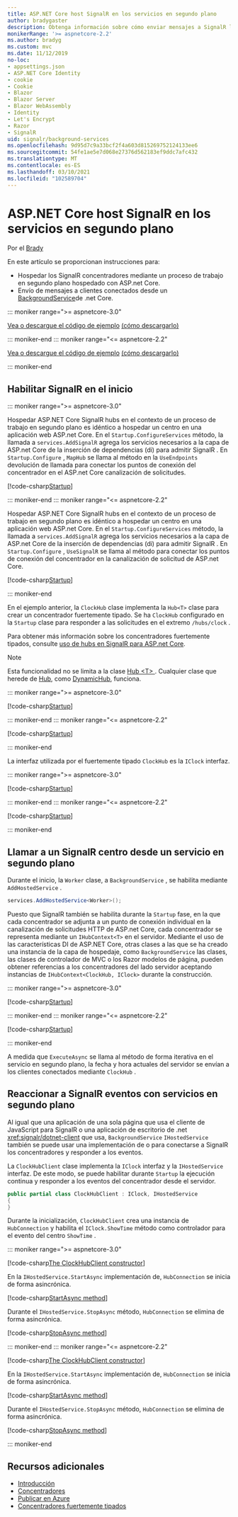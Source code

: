 ```yaml
---
title: ASP.NET Core host SignalR en los servicios en segundo plano
author: bradygaster
description: Obtenga información sobre cómo enviar mensajes a SignalR los clientes desde clases BackgroundService de .net Core.
monikerRange: '>= aspnetcore-2.2'
ms.author: bradyg
ms.custom: mvc
ms.date: 11/12/2019
no-loc:
- appsettings.json
- ASP.NET Core Identity
- cookie
- Cookie
- Blazor
- Blazor Server
- Blazor WebAssembly
- Identity
- Let's Encrypt
- Razor
- SignalR
uid: signalr/background-services
ms.openlocfilehash: 9d95d7c9a33bcf2f4a603d815269752124133ee6
ms.sourcegitcommit: 54fe1ae5e7d068e27376d562183ef9ddc7afc432
ms.translationtype: MT
ms.contentlocale: es-ES
ms.lasthandoff: 03/10/2021
ms.locfileid: "102589704"
---
```

# <a name="host-aspnet-core-signalr-in-background-services"></a>ASP.NET Core host SignalR en los servicios en segundo plano

Por el [Brady](https://twitter.com/bradygaster)

En este artículo se proporcionan instrucciones para:

* Hospedar los SignalR concentradores mediante un proceso de trabajo en segundo plano hospedado con ASP.net Core.
* Envío de mensajes a clientes conectados desde un [BackgroundService](xref:Microsoft.Extensions.Hosting.BackgroundService)de .net Core.

::: moniker range=">= aspnetcore-3.0"

[Vea o descargue el código de ejemplo](https://github.com/dotnet/AspNetCore.Docs/tree/main/aspnetcore/signalr/background-service/samples/3.x) [(cómo descargarlo)](xref:index#how-to-download-a-sample)

::: moniker-end
::: moniker range="<= aspnetcore-2.2"

[Vea o descargue el código de ejemplo](https://github.com/dotnet/AspNetCore.Docs/tree/main/aspnetcore/signalr/background-service/samples/2.2) [(cómo descargarlo)](xref:index#how-to-download-a-sample)

::: moniker-end

## <a name="enable-signalr-in-startup"></a>Habilitar SignalR en el inicio

::: moniker range=">= aspnetcore-3.0"

Hospedar ASP.NET Core SignalR hubs en el contexto de un proceso de trabajo en segundo plano es idéntico a hospedar un centro en una aplicación web ASP.net Core. En el `Startup.ConfigureServices` método, la llamada a `services.AddSignalR` agrega los servicios necesarios a la capa de ASP.net Core de la inserción de dependencias (di) para admitir SignalR . En `Startup.Configure` , `MapHub` se llama al método en la `UseEndpoints` devolución de llamada para conectar los puntos de conexión del concentrador en el ASP.net Core canalización de solicitudes.

[!code-csharp[Startup](background-service/samples/3.x/Server/Startup.cs?name=Startup)]

::: moniker-end
::: moniker range="<= aspnetcore-2.2"

Hospedar ASP.NET Core SignalR hubs en el contexto de un proceso de trabajo en segundo plano es idéntico a hospedar un centro en una aplicación web ASP.net Core. En el `Startup.ConfigureServices` método, la llamada a `services.AddSignalR` agrega los servicios necesarios a la capa de ASP.net Core de la inserción de dependencias (di) para admitir SignalR . En `Startup.Configure` , `UseSignalR` se llama al método para conectar los puntos de conexión del concentrador en la canalización de solicitud de ASP.net Core.

[!code-csharp[Startup](background-service/samples/2.2/Server/Startup.cs?name=Startup)]

::: moniker-end

En el ejemplo anterior, la `ClockHub` clase implementa la `Hub<T>` clase para crear un concentrador fuertemente tipado. Se ha `ClockHub` configurado en la `Startup` clase para responder a las solicitudes en el extremo `/hubs/clock` .

Para obtener más información sobre los concentradores fuertemente tipados, consulte [uso de hubs en SignalR para ASP.net Core](xref:signalr/hubs#strongly-typed-hubs).

> [!NOTE]
> Esta funcionalidad no se limita a la clase [Hub \<T> ](xref:Microsoft.AspNetCore.SignalR.Hub`1) . Cualquier clase que herede de [Hub](xref:Microsoft.AspNetCore.SignalR.Hub), como [DynamicHub](xref:Microsoft.AspNetCore.SignalR.DynamicHub), funciona.

::: moniker range=">= aspnetcore-3.0"

[!code-csharp[Startup](background-service/samples/3.x/Server/ClockHub.cs?name=ClockHub)]

::: moniker-end
::: moniker range="<= aspnetcore-2.2"

[!code-csharp[Startup](background-service/samples/2.2/Server/ClockHub.cs?name=ClockHub)]

::: moniker-end

La interfaz utilizada por el fuertemente tipado `ClockHub` es la `IClock` interfaz.

::: moniker range=">= aspnetcore-3.0"

[!code-csharp[Startup](background-service/samples/3.x/HubServiceInterfaces/IClock.cs?name=IClock)]

::: moniker-end
::: moniker range="<= aspnetcore-2.2"

[!code-csharp[Startup](background-service/samples/2.2/HubServiceInterfaces/IClock.cs?name=IClock)]

::: moniker-end

## <a name="call-a-signalr-hub-from-a-background-service"></a>Llamar a un SignalR centro desde un servicio en segundo plano

Durante el inicio, la `Worker` clase, a `BackgroundService` , se habilita mediante `AddHostedService` .

```csharp
services.AddHostedService<Worker>();
```

Puesto que SignalR también se habilita durante la `Startup` fase, en la que cada concentrador se adjunta a un punto de conexión individual en la canalización de solicitudes HTTP de ASP.net Core, cada concentrador se representa mediante un `IHubContext<T>` en el servidor. Mediante el uso de las características DI de ASP.NET Core, otras clases a las que se ha creado una instancia de la capa de hospedaje, como `BackgroundService` las clases, las clases de controlador de MVC o los Razor modelos de página, pueden obtener referencias a los concentradores del lado servidor aceptando instancias de `IHubContext<ClockHub, IClock>` durante la construcción.

::: moniker range=">= aspnetcore-3.0"

[!code-csharp[Startup](background-service/samples/3.x/Server/Worker.cs?name=Worker)]

::: moniker-end
::: moniker range="<= aspnetcore-2.2"

[!code-csharp[Startup](background-service/samples/2.2/Server/Worker.cs?name=Worker)]

::: moniker-end

A medida que `ExecuteAsync` se llama al método de forma iterativa en el servicio en segundo plano, la fecha y hora actuales del servidor se envían a los clientes conectados mediante `ClockHub` .

## <a name="react-to-signalr-events-with-background-services"></a>Reaccionar a SignalR eventos con servicios en segundo plano

Al igual que una aplicación de una sola página que usa el cliente de JavaScript para SignalR o una aplicación de escritorio de .net <xref:signalr/dotnet-client> que usa, `BackgroundService` `IHostedService` también se puede usar una implementación de o para conectarse a SignalR los concentradores y responder a los eventos.

La `ClockHubClient` clase implementa la `IClock` interfaz y la `IHostedService` interfaz. De este modo, se puede habilitar durante `Startup` la ejecución continua y responder a los eventos del concentrador desde el servidor.

```csharp
public partial class ClockHubClient : IClock, IHostedService
{
}
```

Durante la inicialización, `ClockHubClient` crea una instancia de `HubConnection` y habilita el `IClock.ShowTime` método como controlador para el evento del centro `ShowTime` .

::: moniker range=">= aspnetcore-3.0"

[!code-csharp[The ClockHubClient constructor](background-service/samples/3.x/Clients.ConsoleTwo/ClockHubClient.cs?name=ClockHubClientCtor)]

En la `IHostedService.StartAsync` implementación de, `HubConnection` se inicia de forma asincrónica.

[!code-csharp[StartAsync method](background-service/samples/3.x/Clients.ConsoleTwo/ClockHubClient.cs?name=StartAsync)]

Durante el `IHostedService.StopAsync` método, `HubConnection` se elimina de forma asincrónica.

[!code-csharp[StopAsync method](background-service/samples/3.x/Clients.ConsoleTwo/ClockHubClient.cs?name=StopAsync)]

::: moniker-end
::: moniker range="<= aspnetcore-2.2"

[!code-csharp[The ClockHubClient constructor](background-service/samples/2.2/Clients.ConsoleTwo/ClockHubClient.cs?name=ClockHubClientCtor)]

En la `IHostedService.StartAsync` implementación de, `HubConnection` se inicia de forma asincrónica.

[!code-csharp[StartAsync method](background-service/samples/2.2/Clients.ConsoleTwo/ClockHubClient.cs?name=StartAsync)]

Durante el `IHostedService.StopAsync` método, `HubConnection` se elimina de forma asincrónica.

[!code-csharp[StopAsync method](background-service/samples/2.2/Clients.ConsoleTwo/ClockHubClient.cs?name=StopAsync)]

::: moniker-end

## <a name="additional-resources"></a>Recursos adicionales

* [Introducción](xref:tutorials/signalr)
* [Concentradores](xref:signalr/hubs)
* [Publicar en Azure](xref:signalr/publish-to-azure-web-app)
* [Concentradores fuertemente tipados](xref:signalr/hubs#strongly-typed-hubs)

